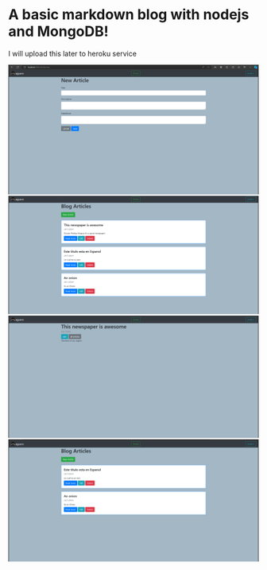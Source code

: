 # A basic markdown blog with nodejs and MongoDB!

I will upload this later to heroku service

![Preview1](preview/1.png)
![Preview2](preview/2.png)
![Preview3](preview/3.png)
![Preview4](preview/4.png)
